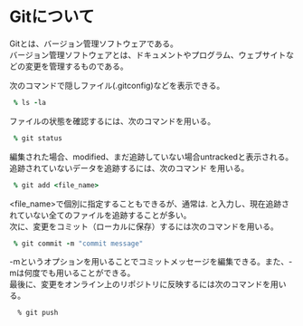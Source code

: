 # Gitについて
Gitとは、バージョン管理ソフトウェアである。  
バージョン管理ソフトウェアとは、ドキュメントやプログラム、ウェブサイトなどの変更を管理するものである。

次のコマンドで隠しファイル(.gitconfig)などを表示できる。
```ruby:qiita.rb
 % ls -la
```
ファイルの状態を確認するには、次のコマンドを用いる。
```ruby:qiita.rb
 % git status
```
編集された場合、modified、まだ追跡していない場合untrackedと表示される。  
追跡されていないデータを追跡するには、次のコマンド
を用いる。
```ruby:qiita.rb
 % git add <file_name>
```
<file_name>で個別に指定することもできるが、通常は.
と入力し、現在追跡されていない全てのファイルを追跡することが多い。  
次に、変更をコミット（ローカルに保存）するには次のコマンドを用いる。
```ruby:qiita.rb
 % git commit -m "commit message"
```
-mというオプションを用いることでコミットメッセージを編集できる。また、-mは何度でも用いることができる。  
最後に、変更をオンライン上のリポジトリに反映するには次のコマンドを用いる。
```ruby:qiita.rb
  % git push
```